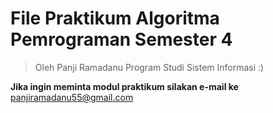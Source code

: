 # File Praktikum Algoritma Pemrograman Semester 4
> Oleh Panji Ramadanu Program Studi Sistem Informasi :)

**Jika ingin meminta modul praktikum silakan e-mail ke** panjiramadanu55@gmail.com
